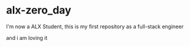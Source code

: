 # alx-zero_day
I'm now a ALX Student, this is my first repository as a full-stack engineer

and i am loving it
